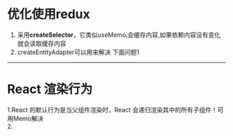 # 优化使用redux

1. 采用**createSelector**，它类似useMemo,会缓存内容,如果依赖内容没有变化  就会读取缓存内容  
2. createEntityAdapter可以用来解决 下面问题1

***

# React 渲染行为

1.React 的默认行为是当父组件渲染时，React 会递归渲染其中的所有子组件！可用Memo解决  
2. 
